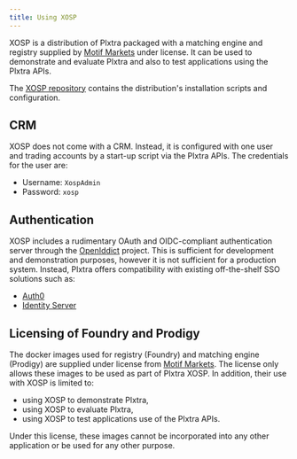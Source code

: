 ```yaml
---
title: Using XOSP
---
```


XOSP is a distribution of Plxtra packaged with a matching engine and registry supplied by [Motif Markets](https://motifmarkets.com) under license.  It can be used to demonstrate and evaluate Plxtra and also to test applications using the Plxtra APIs.

The [XOSP repository](https://github.com/plxtra/xosp) contains the distribution's installation scripts and configuration.

## CRM

XOSP does not come with a CRM. Instead, it is configured with one user and trading accounts by a start-up script via the Plxtra APIs. The credentials for the user are:
* Username: `XospAdmin`
* Password: `xosp`

## Authentication

XOSP includes a rudimentary OAuth and OIDC-compliant authentication server through the [OpenIddict](https://openiddict.com/) project. This is sufficient for development and demonstration purposes, however it is not sufficient for a production system. Instead, Plxtra offers compatibility with existing off-the-shelf SSO solutions such as:

- [Auth0](https://www.auth0.com/)
- [Identity Server](https://www.identityserver.com/)

## Licensing of Foundry and Prodigy

The docker images used for registry (Foundry) and matching engine (Prodigy) are supplied under license from [Motif Markets](https://motifmarkets.com).  The license only allows these images to be used as part of Plxtra XOSP.  In addition, their use with XOSP is limited to:
* using XOSP to demonstrate Plxtra,
* using XOSP to evaluate Plxtra,
* using XOSP to test applications use of the Plxtra APIs.

Under this license, these images cannot be incorporated into any other application or be used for any other purpose.
